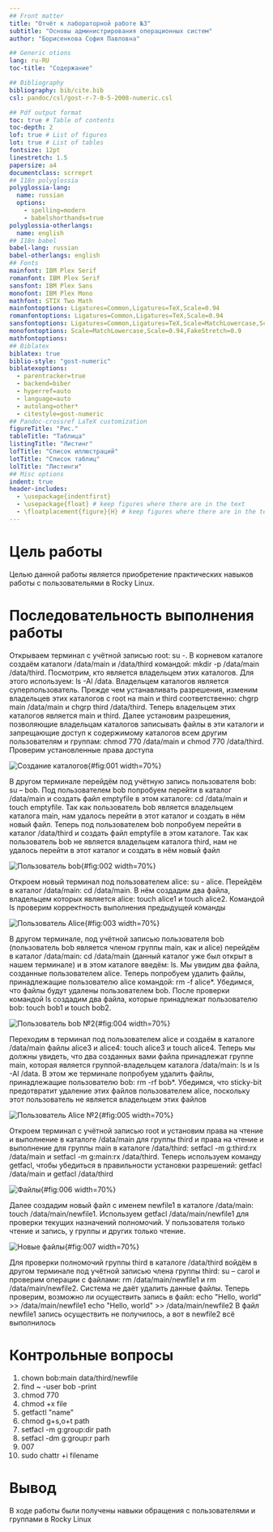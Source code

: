 ```yaml
---
## Front matter
title: "Отчёт к лабораторной работе №3"
subtitle: "Основы администрирования операционных систем"
author: "Борисенкова София Павловна"

## Generic otions
lang: ru-RU
toc-title: "Содержание"

## Bibliography
bibliography: bib/cite.bib
csl: pandoc/csl/gost-r-7-0-5-2008-numeric.csl

## Pdf output format
toc: true # Table of contents
toc-depth: 2
lof: true # List of figures
lot: true # List of tables
fontsize: 12pt
linestretch: 1.5
papersize: a4
documentclass: scrreprt
## I18n polyglossia
polyglossia-lang:
  name: russian
  options:
	- spelling=modern
	- babelshorthands=true
polyglossia-otherlangs:
  name: english
## I18n babel
babel-lang: russian
babel-otherlangs: english
## Fonts
mainfont: IBM Plex Serif
romanfont: IBM Plex Serif
sansfont: IBM Plex Sans
monofont: IBM Plex Mono
mathfont: STIX Two Math
mainfontoptions: Ligatures=Common,Ligatures=TeX,Scale=0.94
romanfontoptions: Ligatures=Common,Ligatures=TeX,Scale=0.94
sansfontoptions: Ligatures=Common,Ligatures=TeX,Scale=MatchLowercase,Scale=0.94
monofontoptions: Scale=MatchLowercase,Scale=0.94,FakeStretch=0.9
mathfontoptions:
## Biblatex
biblatex: true
biblio-style: "gost-numeric"
biblatexoptions:
  - parentracker=true
  - backend=biber
  - hyperref=auto
  - language=auto
  - autolang=other*
  - citestyle=gost-numeric
## Pandoc-crossref LaTeX customization
figureTitle: "Рис."
tableTitle: "Таблица"
listingTitle: "Листинг"
lofTitle: "Список иллюстраций"
lotTitle: "Список таблиц"
lolTitle: "Листинги"
## Misc options
indent: true
header-includes:
  - \usepackage{indentfirst}
  - \usepackage{float} # keep figures where there are in the text
  - \floatplacement{figure}{H} # keep figures where there are in the text
---
```



# Цель работы

Целью данной работы является приобретение практических навыков работы с пользовательями в Rocky Linux.

# Последовательность выполнения работы

Открываем терминал с учётной записью root: su -. В корневом каталоге создаём каталоги /data/main и /data/third командой: mkdir -p /data/main /data/third. Посмотрим, кто является владельцем этих каталогов. Для этого используем: ls -Al /data. Владельцем каталогов является суперпользователь. Прежде чем устанавливать разрешения, изменим владельцев этих каталогов с root на main и third соответственно: chgrp main /data/main и chgrp third /data/third. Теперь владельцем этих каталогов является main и third. Далее установим разрешения, позволяющие владельцам каталогов записывать файлы в эти каталоги и запрещающие доступ к содержимому каталогов всем другим пользователям и группам: chmod 770 /data/main и chmod 770 /data/third. Проверим установленные права доступа

![Создание каталогов](image/1.png){#fig:001 width=70%}

В другом терминале перейдём под учётную запись пользователя bob: su – bob. Под пользователем bob попробуем перейти в каталог /data/main и создать файл emptyfile в этом каталоге: cd /data/main и touch emptyfile. Так как пользователь bob является владельцем каталога main, нам удалось перейти в этот каталог и создать в нём новый файл. Теперь под пользователем bob попробуем перейти в каталог /data/third и создать файл emptyfile в этом каталоге. Так как пользователь bob не является владельцем каталога third, нам не удалось перейти в этот каталог и создать в нём новый файл

![Пользователь bob](image/2.png){#fig:002 width=70%}

Откроем новый терминал под пользователем alice: su - alice. Перейдём в каталог /data/main: cd /data/main. В нём создадим два файла, владельцем которых является alice: touch alice1 и touch alice2. Командой ls проверим корректность выполнения предыдущей команды

![Пользователь Alice](image/3.png){#fig:003 width=70%}

В другом терминале, под учётной записью пользователя bob (пользователь bob является членом группы main, как и alice) перейдём в каталог /data/main: cd /data/main (данный каталог уже был открыт в нашем терминале) и в этом каталоге введём: ls. Мы увидим два файла, созданные пользователем alice. Теперь попробуем удалить файлы, принадлежащие пользователю alice командой: rm -f alice*. Убедимся, что файлы будут удалены пользователем bob. После проверки командой ls создадим два файла, которые принадлежат пользователю bob: touch bob1 и touch bob2.

![Пользователь bob №2](image/4.png){#fig:004 width=70%}

Переходим в терминал под пользователем alice и создаём в каталоге /data/main файлы alice3 и alice4: touch alice3 и touch alice4. Теперь мы должны увидеть, что два созданных вами файла принадлежат группе main, которая является группой-владельцем каталога /data/main: ls и ls -Al /data. В этом же терминале попробуем удалить файлы, принадлежащие пользователю bob: rm -rf bob*. Убедимся, что sticky-bit предотвратит удаление этих файлов пользователем alice, поскольку этот пользователь не является владельцем этих файлов

![Пользователь Alice №2](image/5.png){#fig:005 width=70%}

Откроем терминал с учётной записью root и установим права на чтение и выполнение в каталоге /data/main для группы third и права на чтение и выполнение для группы main в каталоге /data/third: setfacl -m g:third:rx /data/main и setfacl -m g:main:rx /data/third. Теперь используем команду getfacl, чтобы убедиться в правильности установки разрешений: getfacl /data/main и getfacl /data/third

![Файлы](image/6.png){#fig:006 width=70%}

Далее создадим новый файл с именем newfile1 в каталоге /data/main: touch /data/main/newfile1. Используем getfacl /data/main/newfile1 для проверки текущих назначений полномочий. У пользователя только чтение и запись, у группы и других только чтение.

![Новые файлы](image/7.png){#fig:007 width=70%}

Для проверки полномочий группы third в каталоге /data/third войдём в другом терминале под учётной записью члена группы third: su – carol и проверим операции с файлами: rm /data/main/newfile1 и rm /data/main/newfile2. Система не даёт удалить данные файлы. Теперь проверим, возможно ли осуществить запись в файл: 
echo "Hello, world" >> /data/main/newfile1 
echo "Hello, world" >> /data/main/newfile2 
В файл newfile1 запись осуществить не получилось, а вот в newfile2 всё выполнилось

# Контрольные вопросы

1. chown bob:main data/third/newfile
2. find ~ -user bob -print
3. chmod 770
4. chmod +x file
5. getfactl "name"
6. chmod g+s,o+t path
7. setfacl -m g:group:dir path
8. setfacl -dm g:group:r parh
9. 007
10. sudo chattr +i filename

# Вывод

В ходе работы были получены навыки обращения с пользователями и группами в Rocky Linux

